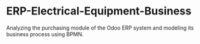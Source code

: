 # ERP-Electrical-Equipment-Business
Analyzing the purchasing module of the Odoo ERP system and modeling its business process using BPMN.
